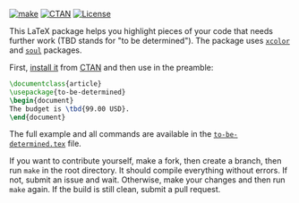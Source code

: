[![make](https://github.com/yegor256/to-be-determined/actions/workflows/l3build.yml/badge.svg)](https://github.com/yegor256/to-be-determined/actions/workflows/l3build.yml)
[![CTAN](https://img.shields.io/ctan/v/to-be-determined)](https://ctan.org/pkg/to-be-determined)
[![License](https://img.shields.io/badge/license-MIT-green.svg)](https://github.com/yegor256/to-be-determined/blob/master/LICENSE.txt)

This LaTeX package helps you highlight pieces of your code that needs
further work (TBD stands for "to be determined"). 
The package uses [`xcolor`](https://ctan.org/pkg/minted) 
and [`soul`](https://ctan.org/pkg/soul) packages.

First, [install it](https://en.wikibooks.org/wiki/LaTeX/Installing_Extra_Packages)
from [CTAN](https://ctan.org/pkg/to-be-determined) 
and then use in the preamble:

```tex
\documentclass{article}
\usepackage{to-be-determined}
\begin{document}
The budget is \tbd{99.00 USD}.
\end{document}
```

The full example and all commands are available in the 
[`to-be-determined.tex`](https://github.com/yegor256/to-be-determined/blob/master/to-be-determined.tex) file.

If you want to contribute yourself, make a fork, then create a branch, 
then run `make` in the root directory.
It should compile everything without errors. If not, submit an issue and wait.
Otherwise, make your changes and then run `make` again. If the build is
still clean, submit a pull request.
